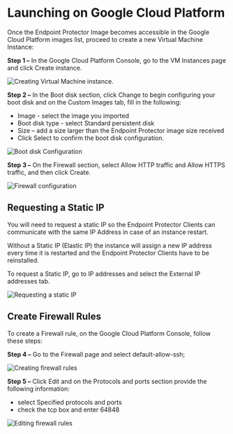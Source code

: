 # Launching on Google Cloud Platform

Once the Endpoint Protector Image becomes accessible in the Google Cloud Platform images list,
proceed to create a new Virtual Machine Instance:

**Step 1 –** In the Google Cloud Platform Console, go to the VM Instances page and click Create
instance.

![Creating Virtual Machine instance.](/img/product_docs/endpointprotector/5.9.4/configuration/googlecloudplatform/createinstance.webp)

**Step 2 –** In the Boot disk section, click Change to begin configuring your boot disk and on the
Custom Images tab, fill in the following:

- Image - select the image you imported
- Boot disk type - select Standard persistent disk
- Size – add a size larger than the Endpoint Protector image size received
- Click Select to confirm the boot disk configuration.

![Boot disk Configuration](/img/product_docs/endpointprotector/5.9.4/configuration/googlecloudplatform/bootdisk.webp)

**Step 3 –** On the Firewall section, select Allow HTTP traffic and Allow HTTPS traffic, and then
click Create.

![Firewall configuration](/img/product_docs/endpointprotector/5.9.4/configuration/googlecloudplatform/firewall.webp)

## Requesting a Static IP

You will need to request a static IP so the Endpoint Protector Clients can communicate with the same
IP Address in case of an instance restart.

Without a Static IP (Elastic IP) the instance will assign a new IP address every time it is
restarted and the Endpoint Protector Clients have to be reinstalled.

To request a Static IP, go to IP addresses and select the External IP addresses tab.

![Requesting a static IP](/img/product_docs/endpointprotector/5.9.4/configuration/googlecloudplatform/externalip.webp)

## Create Firewall Rules

To create a Firewall rule, on the Google Cloud Platform Console, follow these steps:

**Step 4 –** Go to the Firewall page and select default-allow-ssh;

![Creating firewall rules](/img/product_docs/endpointprotector/5.9.4/configuration/googlecloudplatform/firewallrules.webp)

**Step 5 –** Click Edit and on the Protocols and ports section provide the following information:

- select Specified protocols and ports
- check the tcp box and enter 64848

![Editing firewall rules](/img/product_docs/endpointprotector/5.9.4/configuration/googlecloudplatform/editrules.webp)
